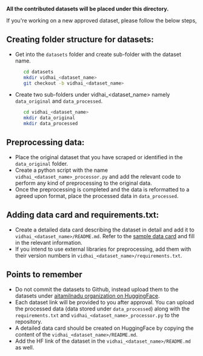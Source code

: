 **All the contributed datasets will be placed under this directory.**

If you're working on a new approved dataset, please follow the below steps,

## Creating folder structure for datasets:
   - Get into the `datasets` folder and create sub-folder with the dataset name.
     ```bash
        cd datasets
        mkdir vidhai_<dataset_name>
        git checkout -b vidhai_<dataset_name>
      ```
   - Create two sub-folders under vidhai_<dataset_name> namely `data_original` and `data_processed`. 
     ```bash
        cd vidhai_<dataset_name>
        mkdir data_original
        mkdir data_processed
     ```
## Preprocessing data:
   - Place the original dataset that you have scraped or identified in the `data_original` folder.
   - Create a python script with the name `vidhai_<dataset_name>_processor.py` and add the relevant code to perform any kind of preprocessing to the original data.
   - Once the preprocessing is completed and the data is reformatted to a agreed upon format, place the processed data in `data_processed`.
     
## Adding data card and requirements.txt:
   - Create a detailed data card describing the dataset in detail and add it to `vidhai_<dataset_name>/README.md`. Refer to the [sample data card]() and fill in the relevant information.
   - If you intend to use external libraries for preprocessing, add them with their version numbers in `vidhai_<dataset_name>/requirements.txt`.

## Points to remember
- Do not commit the datasets to Github, instead upload them to the datasets under [aitamilnadu organization on HuggingFace](https://huggingface.co/aitamilnadu).
- Each dataset link will be provided to you after approval. You can upload the processed data (data stored under `data_processed`) along with the `requirements.txt` and `vidhai_<dataset_name>_processor.py` to the repository.
- A detailed data card should be created on HuggingFace by copying the content of the `vidhai_<dataset_name>/README.md`.
- Add the HF link of the dataset in the `vidhai_<dataset_name>/README.md` as well.


